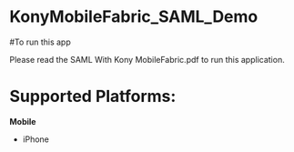 # KonyMobileFabric_SAML_Demo
    
#To run this app

Please read the SAML With Kony MobileFabric.pdf to run this application.
    
# Supported Platforms:
**Mobile**
 * iPhone 
